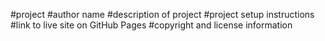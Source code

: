 #project 
#author name
#description of project
#project setup instructions
#link to live site on GitHub Pages
#copyright and license information
